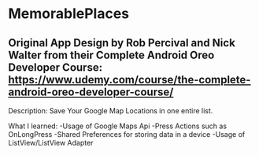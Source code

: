 # MemorablePlaces
## Original App Design by Rob Percival and Nick Walter from their Complete Android Oreo Developer Course: https://www.udemy.com/course/the-complete-android-oreo-developer-course/

Description:
Save Your Google Map Locations in one entire list.



What I learned: 
-Usage of Google Maps Api
-Press Actions such as OnLongPress
-Shared Preferences for storing data in a device
-Usage of ListView/ListView Adapter
